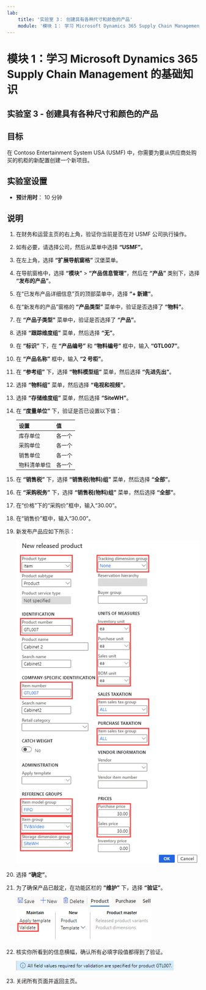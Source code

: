 ```yaml
---
lab:
    title: '实验室 3： 创建具有各种尺寸和颜色的产品'
    module: '模块 1： 学习 Microsoft Dynamics 365 Supply Chain Management 的基础知识'
---
```


# 模块 1：学习 Microsoft Dynamics 365 Supply Chain Management 的基础知识

## 实验室 3 - 创建具有各种尺寸和颜色的产品

## 目标

在 Contoso Entertainment System USA (USMF) 中，你需要为要从供应商处购买的机柜的新配置创建一个新项目。

## 实验室设置

   - **预计用时**： 10 分钟

## 说明

1. 在财务和运营主页的右上角，验证你当前是否在对 USMF 公司执行操作。

1. 如有必要，请选择公司，然后从菜单中选择 **“USMF”**。

1. 在左上角，选择 **“扩展导航窗格”** 汉堡菜单。

1. 在导航窗格中，选择 **“模块”** > **“产品信息管理”**，然后在 **“产品”** 类别下，选择 **“发布的产品”**。

1. 在“已发布产品详细信息”页的顶部菜单中，选择 **“+ 新建”**。

1. 在“新发布的产品”窗格的 **“产品类型”** 菜单中，验证是否选择了 **“物料”**。

1. 在 **“产品子类型”** 菜单中，验证是否选择了 **“产品”**。

1. 选择 **“跟踪维度组”** 菜单，然后选择 **“无”**。

1. 在 **“标识”** 下，在 **“产品编号”** 和 **“物料编号”** 框中，输入 **“GTL007”**。

1. 在 **“产品名称”** 框中，输入 **“2 号柜”**。

1. 在 **“参考组”** 下，选择 **“物料模型组”** 菜单，然后选择 **“先进先出”**。

1. 选择 **“物料组”** 菜单，然后选择 **“电视和视频”**。

1. 选择 **“存储维度组”** 菜单，然后选择 **“SiteWH”**。

1. 在 **“度量单位”** 下，验证是否已设置以下值：

    | **设置**| **值**|
    | :--- | :--- |
    | 库存单位| 各一个|
    | 采购单位| 各一个|
    | 销售单位| 各一个|
    | 物料清单单位| 各一个|

1. 在 **“销售税”** 下，选择 **“销售税(物料)组”** 菜单，然后选择 **“全部”**。

1. 在 **“采购税务”** 下，选择 **“销售税(物料)组”** 菜单，然后选择 **“全部”**。

1. 在“价格”下的“采购价”框中，输入“30.00”。

1. 在“销售价”框中，输入“30.00”。

1. 新发布产品应如下所示：

    ![显示已完成的新发布产品表格的屏幕图像](./media/lp1-m2-new-release-product.png)

1. 选择 **“确定”**。

1. 为了确保产品已敲定，在功能区栏的 **“维护”** 下，选择 **“验证”**。

    ![突出显示“验证”的功能区栏的屏幕图像](./media/lp1-m2-validate-ribbon-bar.png)

1. 核实你所看到的信息横幅，确认所有必填字段值都得到了验证。

    ![所有必填字段均已得到验证的信息通知的屏幕图像](./media/lp1-m2-confirmation-of-validation.png)

1. 关闭所有页面并返回主页。
